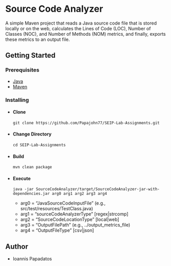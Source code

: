 # Source Code Analyzer

A simple Maven project that reads a Java source code file that is stored locally or on the web, calculates the Lines of Code (LOC), Number of Classes (NOC), and Number of Methods (NOM) metrics, and finally, exports these metrics to an output file.

## Getting Started

### Prerequisites

- [Java](https://www.oracle.com/java/technologies/downloads)
- [Maven](https://maven.apache.org)

### Installing

- #### Clone

  `git clone https://github.com/Papajohn77/SEIP-Lab-Assignments.git`

- #### Change Directory

  `cd SEIP-Lab-Assignments`

- #### Build

  `mvn clean package`

- #### Execute

  `java -jar SourceCodeAnalyzer/target/SourceCodeAnalyzer-jar-with-dependencies.jar arg0 arg1 arg2 arg3 arg4`

  - arg0 = “JavaSourceCodeInputFile” (e.g., src/test/resources/TestClass.java)
  - arg1 = “sourceCodeAnalyzerType” [regex|strcomp]
  - arg2 = “SourceCodeLocationType” [local|web]
  - arg3 = “OutputFilePath” (e.g., ../output_metrics_file)
  - arg4 = “OutputFileType” [csv|json]

## Author

- Ioannis Papadatos
